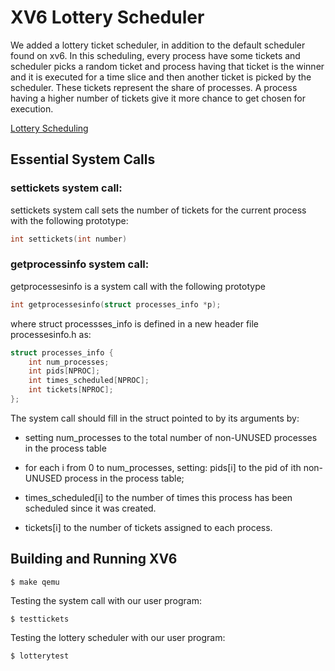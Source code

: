 # XV6 Lottery Scheduler

We added a lottery ticket scheduler,
 in addition to the default scheduler found on xv6.
 In this scheduling, every process have some tickets and scheduler picks a random ticket and process having that ticket is the winner and
 it is executed for a time slice and then another ticket is picked by the scheduler. These tickets represent the share of processes.
 A process having a higher number of tickets give it more chance to get chosen for execution.

[Lottery Scheduling](https://www.geeksforgeeks.org/lottery-process-scheduling-in-operating-system/)

## Essential System Calls

### settickets system call:

settickets system call sets the number of tickets for the current process with the following prototype: 
```c
int settickets(int number)
```

### getprocessinfo system call:

getprocessesinfo is a system call with the following prototype

```c
int getprocessesinfo(struct processes_info *p);
```
where struct processses_info is defined in a new header file processesinfo.h as:
```c
struct processes_info {
    int num_processes;
    int pids[NPROC];       
    int times_scheduled[NPROC];
    int tickets[NPROC];               
};
```

The system call should fill in the struct pointed to by its arguments by:

* setting num_processes to the total number of non-UNUSED processes in the process table

* for each i from 0 to num_processes, setting:
pids[i] to the pid of ith non-UNUSED process in the process table;

* times_scheduled[i] to the number of times this process has been scheduled since it was created.

* tickets[i] to the number of tickets assigned to each process.




## Building and Running XV6

    $ make qemu 

Testing the system call with our user program:
    
    $ testtickets

Testing the lottery scheduler with our user program:
    
    $ lotterytest
